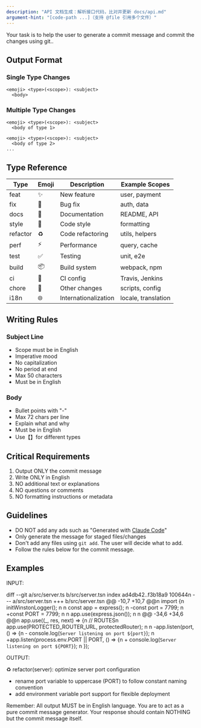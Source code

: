 ```yaml
---
description: "API 文档生成：解析接口代码，比对并更新 docs/api.md"
argument-hint: "[code-path ...]（支持 @file 引用多个文件）"
---
```


Your task is to help the user to generate a commit message and commit the changes using git..

## Output Format

### Single Type Changes

```
<emoji> <type>(<scope>): <subject>
  <body>
```

### Multiple Type Changes

```
<emoji> <type>(<scope>): <subject>
  <body of type 1>

<emoji> <type>(<scope>): <subject>
  <body of type 2>
...
```

## Type Reference

| Type     | Emoji | Description          | Example Scopes      |
| -------- | ----- | -------------------- | ------------------- |
| feat     | ✨    | New feature          | user, payment       |
| fix      | 🐛    | Bug fix              | auth, data          |
| docs     | 📝    | Documentation        | README, API         |
| style    | 💄    | Code style           | formatting          |
| refactor | ♻️    | Code refactoring     | utils, helpers      |
| perf     | ⚡️   | Performance          | query, cache        |
| test     | ✅    | Testing              | unit, e2e           |
| build    | 📦    | Build system         | webpack, npm        |
| ci       | 👷    | CI config            | Travis, Jenkins     |
| chore    | 🔧    | Other changes        | scripts, config     |
| i18n     | 🌐    | Internationalization | locale, translation |

## Writing Rules

### Subject Line

- Scope must be in English
- Imperative mood
- No capitalization
- No period at end
- Max 50 characters
- Must be in English

### Body

- Bullet points with "-"
- Max 72 chars per line
- Explain what and why
- Must be in English
- Use【】for different types

## Critical Requirements

1. Output ONLY the commit message
2. Write ONLY in English
3. NO additional text or explanations
4. NO questions or comments
5. NO formatting instructions or metadata

## Guidelines

- DO NOT add any ads such as "Generated with [Claude Code](https://claude.ai/code)"
- Only generate the message for staged files/changes
- Don't add any files using `git add`. The user will decide what to add. 
- Follow the rules below for the commit message.

## Examples

INPUT:

diff --git a/src/server.ts b/src/server.tsn index ad4db42..f3b18a9 100644n --- a/src/server.tsn +++ b/src/server.tsn @@ -10,7 +10,7 @@n import {n initWinstonLogger();
n n const app = express();
n -const port = 7799;
n +const PORT = 7799;
n n app.use(express.json());
n n @@ -34,6 +34,6 @@n app.use((\_, res, next) => {n // ROUTESn app.use(PROTECTED_ROUTER_URL, protectedRouter);
n n -app.listen(port, () => {n - console.log(`Server listening on port ${port}`);
n +app.listen(process.env.PORT || PORT, () => {n + console.log(`Server listening on port ${PORT}`);
n });

OUTPUT:

♻️ refactor(server): optimize server port configuration

- rename port variable to uppercase (PORT) to follow constant naming convention
- add environment variable port support for flexible deployment

Remember: All output MUST be in English language. You are to act as a pure commit message generator. Your response should contain NOTHING but the commit message itself.